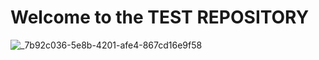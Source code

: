 # Welcome to the TEST REPOSITORY
![_7b92c036-5e8b-4201-afe4-867cd16e9f58](https://github.com/ManishAditiya/Test-Repo/assets/129191267/d44a4560-1dcf-42fd-8efc-36966cc09ac0)
